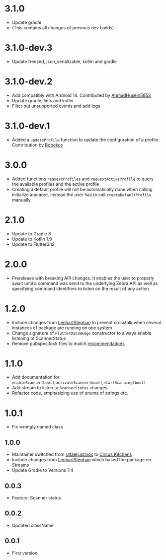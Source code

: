 # 3.1.0

- Update gradle
- (This contains all changes of previous dev builds)

# 3.1.0-dev.3

- Update freezed, json_serializable, kotlin and gradle

# 3.1.0-dev.2

- Add compatibly with Android 14. Contributed by [AhmadHusein5853](https://github.com/AhmadHusein5853)
- Update gradle, lints and kotlin
- Filter out unsupported events and add logs

# 3.1.0-dev.1

- Added a `updateProfile` function to update the configuration of a profile. Contribution by [Bobekos](https://github.com/bobekos)

# 3.0.0

- Added functions `requestProfiles` and `requestActiveProfile` to query the available profiles and the active profile
- Creating a default profile will not be automatically done when calling initialize anymore. Instead the user has to call `createDefaultProfile` manually.

# 2.1.0

- Update to Gradle 8
- Update to Kotlin 1.9
- Update to Flutter3.13

# 2.0.0

- Prerelease with breaking API changes. It enables the user to properly await until a command was send to the underlying Zebra API as well as specifying command identifiers to listen on the result of any action.

# 1.2.0

- Include changes from [LenhartStephan](https://github.com/LenhartStephan) to prevent crosstalk when several instances of package are running on one system
- Change signature of `FlutterDataWedge` constructor to always enable listening ot ScannerStatus
- Remove pubspec.lock files to match [recommendations](https://dart.dev/guides/libraries/private-files#pubspeclock)

# 1.1.0

- Add documentation for `enableScanner(bool)`,`activateScanner(bool)`,`startScanning(bool)`
- Add stream to listen to `ScannerStatus` changes
- Refactor code, emphasizing use of enums of strings etc.

# 1.0.1

- Fix wrongly named class

## 1.0.0

- Maintainer switched from [rafaeljustinox](https://github.com/rafaeljustinox) to [Circus Kitchens](https://github.com/circus-kitchens)
- Include changes from [LenhartStephan](https://github.com/LenhartStephan) which based the package on Streams
- Update Gradle to Versions 7.4

## 0.0.3

- Feature: Scanner status

## 0.0.2

- Updated className

## 0.0.1

- First version
